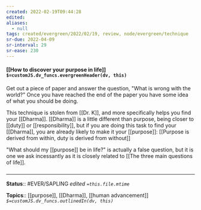 ```yaml
---
created: 2022-02-19T09:44:28 
edited: 
aliases:
  - null
tags: created/evergreen/2022/02/19, review, node/evergreen/technique
sr-due: 2022-04-09
sr-interval: 29
sr-ease: 230
---
```


#### [[How to discover your purpose in life]] `$=customJS.dv_funcs.evergreenHeader(dv, this)`

Get out a piece of paper and answer the question, "What is wrong with the world?" Once you have reached the end of the paper you have some idea of what you should be doing.

This technique is stolen from [[Dr. K]], and more specifically helps you find your [[Dharma]]. [[Dharma]] is a little different than purpose, being closer to [[duty]] or [[responsibility]], but if you are doing this task to find your [[Dharma]], you are already likely to make it your [[purpose]]: 
[[Purpose is derived from within, duty is derived from without]]

"What should my [[purpose]] be in life?" is actually a false question, but it is one we ask incessantly as it is closely related to [[The three main questions of life]].

### <hr class="footnote"/>

**Status**:: #EVER/SAPLING 
*edited `=this.file.mtime`*

**Topics**:: [[purpose]], [[Dharma]], [[human advancement]]
*`$=customJS.dv_funcs.outlinedIn(dv, this)`*
